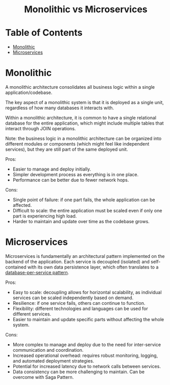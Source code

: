 <div align='center'>
    <h1> Monolithic vs Microservices </h1>
</div>

# Table of Contents

- [Monolithic](#monolithic)
- [Microservices](#microservices)

# Monolithic 

A monolithic architecture consolidates all business logic within a single application/codebase.

The key aspect of a monolithic system is that it is deployed as a single unit, regardless of how many databases it interacts with.

Within a monolithic architecture, it is common to have a single relational database for the entire application, which might include multiple tables that interact through JOIN operations.

Note: the business logic in a monolithic architecture can be organized into different modules or components (which might feel like independent services), but they are still part of the same deployed unit.

Pros:

- Easier to manage and deploy initially.
- Simpler development process as everything is in one place.
- Performance can be better due to fewer network hops.

Cons:

- Single point of failure: if one part fails, the whole application can be affected.
- Difficult to scale: the entire application must be scaled even if only one part is experiencing high load.
- Harder to maintain and update over time as the codebase grows.

# Microservices 

Microservices is fundamentally an architectural pattern implemented on the backend of the application. Each service is decoupled (isolated) and self-contained with its own data persistence layer, which often translates to a [database-per-service pattern](https://docs.aws.amazon.com/prescriptive-guidance/latest/modernization-data-persistence/database-per-service.html).

Pros:

- Easy to scale: decoupling allows for horizontal scalability, as individual services can be scaled independently based on demand.
- Resilience: if one service fails, others can continue to function.
- Flexibility: different technologies and languages can be used for different services.
- Easier to maintain and update specific parts without affecting the whole system.

Cons:

- More complex to manage and deploy due to the need for inter-service communication and coordination.
- Increased operational overhead: requires robust monitoring, logging, and automated deployment strategies.
- Potential for increased latency due to network calls between services.
- Data consistency can be more challenging to maintain. Can be overcome with Saga Pattern.
